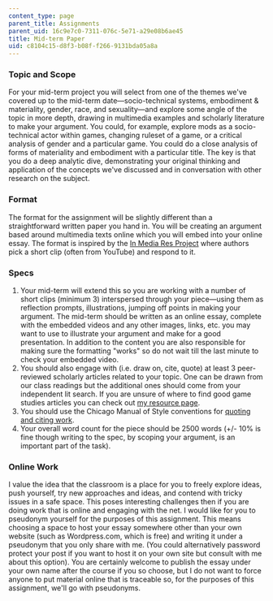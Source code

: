 ```yaml
---
content_type: page
parent_title: Assignments
parent_uid: 16c9e7c0-7311-076c-5e71-a29e08b6ae45
title: Mid-term Paper
uid: c8104c15-d8f3-b08f-f266-9131bda05a8a
---
```


### Topic and Scope

For your mid-term project you will select from one of the themes we've covered up to the mid-term date—socio-technical systems, embodiment & materiality, gender, race, and sexuality—and explore some angle of the topic in more depth, drawing in multimedia examples and scholarly literature to make your argument. You could, for example, explore mods as a socio-technical actor within games, changing ruleset of a game, or a critical analysis of gender and a particular game. You could do a close analysis of forms of materiality and embodiment with a particular title. The key is that you do a deep analytic dive, demonstrating your original thinking and application of the concepts we've discussed and in conversation with other research on the subject.

### Format

The format for the assignment will be slightly different than a straightforward written paper you hand in. You will be creating an argument based around multimedia texts online which you will embed into your online essay. The format is inspired by the [In Media Res Project](http://mediacommons.futureofthebook.org/imr/) where authors pick a short clip (often from YouTube) and respond to it.

### Specs

1.  Your mid-term will extend this so you are working with a number of short clips (minimum 3) interspersed through your piece—using them as reflection prompts, illustrations, jumping off points in making your argument. The mid-term should be written as an online essay, complete with the embedded videos and any other images, links, etc. you may want to use to illustrate your argument and make for a good presentation. In addition to the content you are also responsible for making sure the formatting "works" so do not wait till the last minute to check your embedded video.
2.  You should also engage with (i.e. draw on, cite, quote) at least 3 peer-reviewed scholarly articles related to your topic. One can be drawn from our class readings but the additional ones should come from your independent lit search. If you are unsure of where to find good game studies articles you can check out [my resource page](http://tltaylor.com/teaching/research-resources-for-students/).
3.  You should use the Chicago Manual of Style conventions for [quoting and citing work](http://cmsw.mit.edu/writing-and-communication-center/citation-formats/).
4.  Your overall word count for the piece should be 2500 words (+/- 10% is fine though writing to the spec, by scoping your argument, is an important part of the task).

### Online Work

I value the idea that the classroom is a place for you to freely explore ideas, push yourself, try new approaches and ideas, and contend with tricky issues in a safe space. This poses interesting challenges then if you are doing work that is online and engaging with the net. I would like for you to pseudonym yourself for the purposes of this assignment. This means choosing a space to host your essay somewhere other than your own website (such as Wordpress.com, which is free) and writing it under a pseudonym that you only share with me. (You could alternatively password protect your post if you want to host it on your own site but consult with me about this option). You are certainly welcome to publish the essay under your own name after the course if you so choose, but I do not want to force anyone to put material online that is traceable so, for the purposes of this assignment, we'll go with pseudonyms.